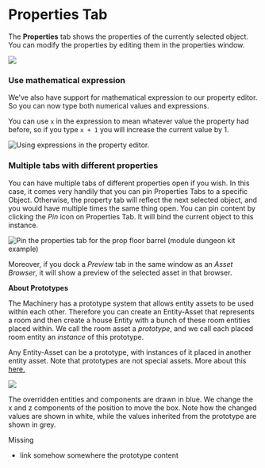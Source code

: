 # Properties Tab 

The **Properties** tab shows the properties of the currently selected object. You can modify the properties by editing them in the properties window. 

![](https://paper-attachments.dropbox.com/s_688CFE67758A45D845E788E6DA05448A2BCF730C2B07FEF2D06AB18D2C46F736_1625428761738_image.png)

### Use mathematical expression

We’ve also have support for mathematical expression to our property editor. So you can now type both numerical values and expressions.

You can use `x` in the expression to mean whatever value the property had before, so if you type `x + 1` you will increase the current value by 1.


![Using expressions in the property editor.](https://paper-attachments.dropbox.com/s_AF44CABDD4BF19FA7D54C2D4574B155CAAE2ED895AFB490AC3671972A5F81DC2_1617121646846_expressions.gif)

### Multiple tabs with different properties

You can have multiple tabs of different properties open if you wish. In this case, it comes very handily that you can pin Properties Tabs to a specific Object. 
Otherwise, the property tab will reflect the next selected object, and you would have multiple times the same thing open. 
You can pin content by clicking the *Pin* icon on Properties Tab. It will bind the current object to this instance. 

![Pin the properties tab for the prop floor barrel (module dungeon kit example)](https://paper-attachments.dropbox.com/s_688CFE67758A45D845E788E6DA05448A2BCF730C2B07FEF2D06AB18D2C46F736_1625428863969_image.png)


Moreover, if you dock a *Preview* tab in the same window as an *Asset Browser*, it will show a preview of the selected asset in that browser.

**About Prototypes**

The Machinery has a prototype system that allows entity assets to be used within each other. Therefore you can create an Entity-Asset that represents a room and then create a house Entity with a bunch of these room entities placed within. 
We call the room asset a *prototype*, and we call each placed room entity an *instance* of this prototype. 

Any Entity-Asset can be a prototype, with instances of it placed in another entity asset. Note that prototypes are not special assets. More about this [here.]({{base_url}}editing_workflows/prototype_workflow/index.html)

![](https://paper-attachments.dropbox.com/s_688CFE67758A45D845E788E6DA05448A2BCF730C2B07FEF2D06AB18D2C46F736_1625428959141_image.png)


The overridden entities and components are drawn in blue. We change the x and z components of the position to move the box. Note how the changed values are shown in white, while the values inherited from the prototype are shown in grey. 

Missing

- link somehow somewhere the prototype content
